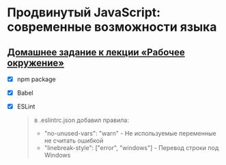# Продвинутый JavaScript: современные возможности языка
## [Домашнее задание к лекции «Рабочее окружение»](https://github.com/TomSG03/ajs-homeworks/tree/master/working-enviroment)
- [x] npm package
- [x] Babel
- [x] ESLint 

  > в .eslintrc.json добавил правила:
  >  - "no-unused-vars": "warn" - Не используемые переменные не считать ошибкой 
  >  - "linebreak-style": ["error", "windows"] - Перевод строки под Windows
